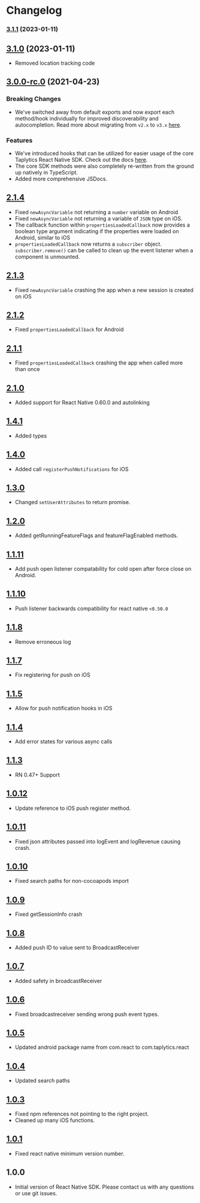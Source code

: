 # Changelog

### [3.1.1](https://github.com/taplytics/taplytics-react-native/compare/3.0.0-rc.5...3.1.1) (2023-01-11)

## [3.1.0](https://github.com/taplytics/taplytics-react-native/compare/3.0.0-rc.5...3.1.0) (2023-01-11)

- Removed location tracking code

## [3.0.0-rc.0](https://github.com/taplytics/taplytics-react-native/compare/2.1.4...3.0.0-rc.0) (2021-04-23)

### Breaking Changes

- We've switched away from default exports and now export each method/hook individually for improved discoverability and autocompletion. Read more about migrating from `v2.x` to `v3.x` [here](https://docs.taplytics.com/docs/react-native-sdk#migrating-from-v2x-to-v3x).

### Features

- We've introduced hooks that can be utilized for easier usage of the core Taplytics React Native SDK. Check out the docs [here](https://docs.taplytics.com/docs/react-native-sdk#hooks).
- The core SDK methods were also completely re-written from the ground up natively in TypeScript.
- Added more comprehensive JSDocs.

## [2.1.4](https://github.com/taplytics/taplytics-react-native/compare/2.1.3...2.1.4)

- Fixed `newAsyncVariable` not returning a `number` variable on Android
- Fixed `newAsyncVariable` not returning a variable of `JSON` type on iOS.
- The callback function within `propertiesLoadedCallback` now provides a boolean type argument indicating if the properties were loaded on Android, similar to iOS
- `propertiesLoadedCallback` now returns a `subscriber` object. `subscriber.remove()` can be called to clean up the event listener when a component is unmounted.

## [2.1.3](https://github.com/taplytics/taplytics-react-native/compare/2.1.2...2.1.3)

- Fixed `newAsyncVariable` crashing the app when a new session is created on iOS

## [2.1.2](https://github.com/taplytics/taplytics-react-native/compare/2.1.1...2.1.2)

- Fixed `propertiesLoadedCallback` for Android

## [2.1.1](https://github.com/taplytics/taplytics-react-native/compare/2.1.0...2.1.1)

- Fixed `propertiesLoadedCallback` crashing the app when called more than once

## [2.1.0](https://github.com/taplytics/taplytics-react-native/compare/1.4.1...2.1.0)

- Added support for React Native 0.60.0 and autolinking

## [1.4.1](https://github.com/taplytics/taplytics-react-native/compare/1.4.0...1.4.1)

- Added types

## [1.4.0](https://github.com/taplytics/taplytics-react-native/compare/1.3.0...1.4.1)

- Added call `registerPushNotifications` for iOS

## [1.3.0](https://github.com/taplytics/taplytics-react-native/compare/1.2.0...1.3.0)

- Changed `setUserAttributes` to return promise.

## [1.2.0](https://github.com/taplytics/taplytics-react-native/compare/1.1.11...1.2.0)

- Added getRunningFeatureFlags and featureFlagEnabled methods.

## [1.1.11](https://github.com/taplytics/taplytics-react-native/compare/1.1.10...1.1.11)

- Add push open listener compatability for cold open after force close on Android.

## [1.1.10](https://github.com/taplytics/taplytics-react-native/compare/1.1.8...1.1.10)

- Push listener backwards compatibility for react native `<0.50.0`

## [1.1.8](https://github.com/taplytics/taplytics-react-native/compare/1.1.7...1.1.8)

- Remove erroneous log

## [1.1.7](https://github.com/taplytics/taplytics-react-native/compare/1.1.5...1.1.7)

- Fix registering for push on iOS

## [1.1.5](https://github.com/taplytics/taplytics-react-native/compare/1.1.4...1.1.5)

- Allow for push notification hooks in iOS

## [1.1.4](https://github.com/taplytics/taplytics-react-native/compare/1.1.3...1.1.4)

- Add error states for various async calls

## [1.1.3](https://github.com/taplytics/taplytics-react-native/compare/1.0.12...1.1.3)

- RN 0.47+ Support

## [1.0.12](https://github.com/taplytics/taplytics-react-native/compare/1.0.11...1.0.12)

- Update reference to iOS push register method.

## [1.0.11](https://github.com/taplytics/taplytics-react-native/compare/1.0.10...1.0.11)

- Fixed json attributes passed into logEvent and logRevenue causing crash.

## [1.0.10](https://github.com/taplytics/taplytics-react-native/compare/1.0.9...1.0.10)

- Fixed search paths for non-cocoapods import

## [1.0.9](https://github.com/taplytics/taplytics-react-native/compare/1.0.8...1.0.9)

- Fixed getSessionInfo crash

## [1.0.8](https://github.com/taplytics/taplytics-react-native/compare/1.0.7...1.0.8)

- Added push ID to value sent to BroadcastReceiver

## [1.0.7](https://github.com/taplytics/taplytics-react-native/compare/1.0.6...1.0.7)

- Added safety in broadcastReceiver

## [1.0.6](https://github.com/taplytics/taplytics-react-native/compare/1.0.5...1.0.6)

- Fixed broadcastreceiver sending wrong push event types.

## [1.0.5](https://github.com/taplytics/taplytics-react-native/compare/1.0.4...1.0.5)

- Updated android package name from com.react to com.taplytics.react

## [1.0.4](https://github.com/taplytics/taplytics-react-native/compare/1.0.3...1.0.4)

- Updated search paths

## [1.0.3](https://github.com/taplytics/taplytics-react-native/compare/1.0.1...1.0.3)

- Fixed npm references not pointing to the right project.
- Cleaned up many iOS functions.

## [1.0.1](https://github.com/taplytics/taplytics-react-native/compare/1.0.0...1.0.1)

- Fixed react native minimum version number.

## 1.0.0

- Initial version of React Native SDK. Please contact us with any questions or use git issues.
